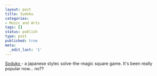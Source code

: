 ```yaml
---
layout: post
title: Sudoku
categories:
- Music and Arts
tags: []
status: publish
type: post
published: true
meta:
  _edit_last: '1'
---
```

[Soduko ](http://en.wikipedia.org/wiki/Sudoku)- a japanese stylec solve-the-magic square game. It's been really popular now... no??

